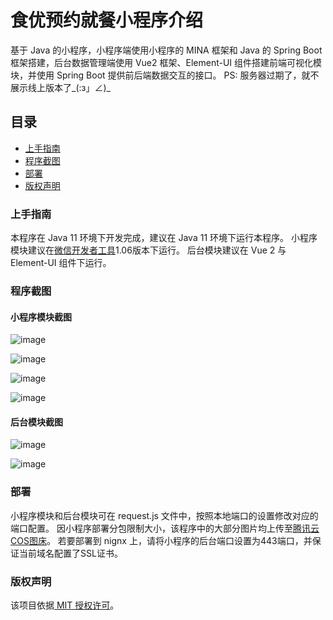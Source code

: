 # 食优预约就餐小程序介绍

基于 Java 的小程序，小程序端使用小程序的 MINA 框架和 Java 的 Spring Boot 框架搭建，后台数据管理端使用 Vue2 框架、Element-UI 组件搭建前端可视化模块，并使用 Spring Boot 提供前后端数据交互的接口。
PS: 服务器过期了，就不展示线上版本了_(:з」∠)_

## 目录

- [上手指南](#上手指南)
- [程序截图](#程序截图)
- [部署](#部署)
- [版权声明](#版权声明)

### 上手指南

本程序在 Java 11 环境下开发完成，建议在 Java 11 环境下运行本程序。
小程序模块建议在<a href="https://developers.weixin.qq.com/miniprogram/dev/devtools/download.html">微信开发者工具</a>1.06版本下运行。
后台模块建议在 Vue 2 与 Element-UI 组件下运行。

### 程序截图

#### 小程序模块截图
![image](https://user-images.githubusercontent.com/45223220/175796447-384ae51f-87ab-45e0-b4fc-fae6329ff8c0.png)

![image](https://user-images.githubusercontent.com/45223220/175797049-3586d8f2-1029-4282-92a8-77e71778b8b0.png)

![image](https://user-images.githubusercontent.com/45223220/175797104-515d9bfa-900d-4bcf-9eb3-760aee2071d2.png)

![image](https://user-images.githubusercontent.com/45223220/175797117-6619a8c5-31d8-4b42-8c68-7b541aa343da.png)

#### 后台模块截图
![image](https://user-images.githubusercontent.com/45223220/175797319-96f3ba78-cb81-4100-9ea6-094d0119f95a.png)

![image](https://user-images.githubusercontent.com/45223220/175797327-9fbc5a6e-f38d-47a3-b5db-4ebf81ecccdd.png)

### 部署

小程序模块和后台模块可在 request.js 文件中，按照本地端口的设置修改对应的端口配置。
因小程序部署分包限制大小，该程序中的大部分图片均上传至<a href="https://cloud.tencent.com/product/cos">腾讯云COS图床</a>。
若要部署到 nignx 上，请将小程序的后台端口设置为443端口，并保证当前域名配置了SSL证书。

### 版权声明

该项目依据<a href="https://github.com/shaojintian/Best_README_template/blob/master/LICENSE.txt"> MIT 授权许可</a>。
